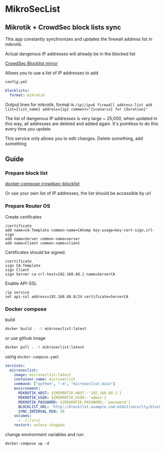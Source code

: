 # MikroSecList

## Mikrotik + CrowdSec block lists sync

This app constantly synchronizes and updates the firewall address list in mikrotik.

Actual dangerous IP addresses will already be in the blocked list

[CrowdSec Blocklist mirror](https://docs.crowdsec.net/u/bouncers/blocklist-mirror/#installation/)

Allows you to use a list of IP addresses to add

*`config.yml`*
```yaml | code
blocklists:
  format: mikrotik
```
Output lines for mikrotik, format is `/ip|/ipv6 firewall address-list add list={list_name} address={ip} comment="{scenario} for {duration}"`

The list of dangerous IP addresses is very large ~ 25,000, when updated in this way, all addresses are deleted and added again. It's pointless to do this every time you update.

This service only allows you to edit changes. Delete something, add something

## Guide 

### Prepare block list

[docker-compose crowdsec-blocklist](https://github.com/akmalovaa/crowdsec-blocklist)

Or use your own list of IP addresses, the list should be accessible by url

### Prepare Router OS

Create certifcates
```
/certificate
add name=CA-Template common-name=CAtemp key-usage=key-cert-sign,crl-sign
add name=Server common-name=server
add name=Client common-name=client
```

Certificates should be signed.
```
/certificate
sign CA-Template
sign Client     
sign Server ca-crl-host=192.168.88.1 name=ServerCA
```

Enable API-SSL
```
/ip service
set api-ssl address=192.168.88.0/24 certificate=ServerCA
```

### Docker compose

build
```bash
docker build . -t mikroseclist:latest
```

or use github image

```bash
docker pull . -t mikroseclist:latest
```

using `docker-compose.yaml`

```yaml
services:
  microseclist:
    image: microseclist:latest
    container_name: microseclist
    command: ["python", "-m", "microseclist.main"]
    environment:
      MIKROTIK_HOST: ${MIKROTIK_HOST:-'192.168.88.1'}
      MIKROTIK_USER: ${MIKROTIK_USER:-'admin'}
      MIKROTIK_PASSWORD: ${MIKROTIK_PASSWORD:-'password'}
      BLOCKLIST_URL: 'http://blocklist.example.com:41412/security/blocklist?ipv4only'
      SYNC_INTERVAL_MIN: 30
    volumes:
      - ./:/srv/
    restart: unless-stopped
```

change environment variables and run:

```
docker-compose up -d
```
